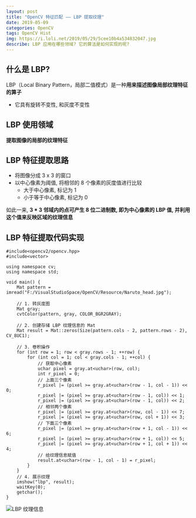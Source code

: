 ```yaml
---
layout: post
title: "OpenCV 特征匹配 —— LBP 提取纹理"
date: 2019-05-09
categories: OpenCV
tags: OpenCV Hist
img: https://i.loli.net/2019/05/29/5cee10b4a534832047.jpg
describe: LBP 应用在哪些领域? 它的算法是如何实现的呢?
---
```


## 什么是 LBP?
LBP（Local Binary Pattern，局部二值模式）是一种**用来描述图像局部纹理特征的算子**
- 它具有旋转不变性, 和灰度不变性

## LBP 使用领域
**提取图像的局部的纹理特征**

## LBP 特征提取思路
- 将图像分成 3 x 3 的窗口
- 以中心像素为阈值, 将相邻的 8 个像素的灰度值进行比较
  - 大于中心像素, 标记为 1
  - 小于等于中心像素, 标记为 0

如此一来, **3 * 3 邻域内的点可产生 8 位二进制数, 即为中心像素的 LBP 值, 并利用这个值来反映区域的纹理信息**

## LBP 特征提取代码实现
```
#include<opencv2/opencv.hpp>
#include<vector>

using namespace cv;
using namespace std;

void main() {
	Mat pattern = imread("F:/VisualStudioSpace/OpenCV/Resource/Naruto_head.jpg");

	// 1. 转灰度图
	Mat gray;
	cvtColor(pattern, gray, COLOR_BGR2GRAY);

	// 2. 创建存储 LBP 纹理信息的 Mat
	Mat result = Mat::zeros(Size(pattern.cols - 2, pattern.rows - 2), CV_8UC1);

	// 3. 卷积操作
	for (int row = 1; row < gray.rows - 1; ++row) {
		for (int col = 1; col < gray.cols - 1; ++col) {
		    // 获取中心像素
			uchar pixel = gray.at<uchar>(row, col);
			int r_pixel = 0;
			// 上面三个像素
			r_pixel |= (pixel >= gray.at<uchar>(row - 1, col - 1)) << 0;
			r_pixel |= (pixel >= gray.at<uchar>(row - 1, col)) << 1;
			r_pixel |= (pixel >= gray.at<uchar>(row - 1, col)) << 2;
			// 相邻两个像素
			r_pixel |= (pixel >= gray.at<uchar>(row, col - 1)) << 7;
			r_pixel |= (pixel >= gray.at<uchar>(row, col + 1)) << 3;
			// 下面三个像素
			r_pixel |= (pixel >= gray.at<uchar>(row + 1, col - 1)) << 6;
			r_pixel |= (pixel >= gray.at<uchar>(row + 1, col)) << 5;
			r_pixel |= (pixel >= gray.at<uchar>(row + 1, col + 1)) << 4;
			// 给纹理信息赋值
			result.at<uchar>(row - 1, col - 1) = r_pixel;
		}
	}
	// 4. 展示纹理
	imshow("lbp", result);
	waitKey(0);
	getchar();
}
```
![LBP 纹理信息](https://i.loli.net/2019/05/29/5cee33a8c1c0a73534.png)